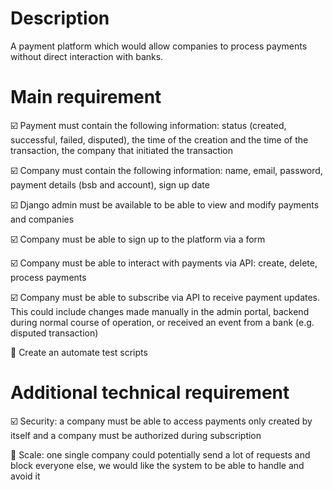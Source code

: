 # Description
A payment platform which would allow companies to process payments without direct interaction with banks.

# Main requirement
:ballot_box_with_check: Payment must contain the following information: status (created, successful, failed, disputed), the time of the creation and the time of the transaction, the company that initiated the transaction

:ballot_box_with_check: Company must contain the following information: name, email, password, payment details (bsb and account), sign up date

:ballot_box_with_check: Django admin must be available to be able to view and modify payments and companies

:ballot_box_with_check: Company must be able to sign up to the platform via a form

:ballot_box_with_check: Company must be able to interact with payments via API: create, delete, process payments

:ballot_box_with_check: Company must be able to subscribe via API to receive payment updates. This could include changes made manually in the admin portal, backend during normal course of operation, or received an event from a bank (e.g. disputed transaction)

:black_square_button: Create an automate test scripts

# Additional technical requirement
:ballot_box_with_check: Security: a company must be able to access payments only created by itself and a company must be authorized during subscription

:black_square_button: Scale: one single company could potentially send a lot of requests and block everyone else, we would like the system to be able to handle and avoid it   

